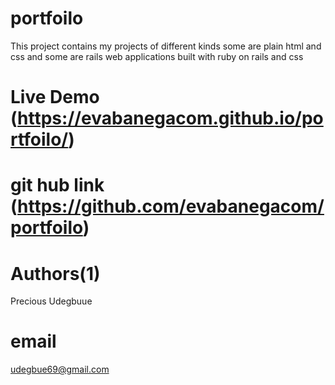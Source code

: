 # portfoilo
This project contains my projects of different kinds 
some are plain html and css and some are rails web applications
built with ruby on rails and css
# Live Demo (https://evabanegacom.github.io/portfoilo/)
# git hub link (https://github.com/evabanegacom/portfoilo)

# Authors(1)
Precious Udegbuue

# email

udegbue69@gmail.com
